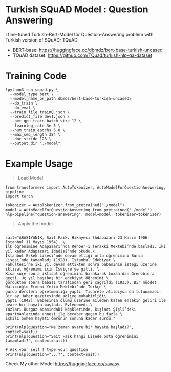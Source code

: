 
# Turkish SQuAD  Model : Question Answering

I fine-tuned Turkish-Bert-Model for Question-Answering problem with Turkish version of SQuAD; TQuAD 
* BERT-base: https://huggingface.co/dbmdz/bert-base-turkish-uncased
* TQuAD dataset:  https://github.com/TQuad/turkish-nlp-qa-dataset


# Training Code

```
!python3 run_squad.py \
  --model_type bert \
  --model_name_or_path dbmdz/bert-base-turkish-uncased\
  --do_train \
  --do_eval \
  --train_file trainQ.json \
  --predict_file dev1.json \
  --per_gpu_train_batch_size 12 \
  --learning_rate 3e-5 \
  --num_train_epochs 5.0 \
  --max_seq_length 384 \
  --doc_stride 128 \
  --output_dir "./model"
```


# Example Usage

> Load Model
```
from transformers import AutoTokenizer, AutoModelForQuestionAnswering, pipeline
import torch

tokenizer = AutoTokenizer.from_pretrained("./model")
model = AutoModelForQuestionAnswering.from_pretrained("./model")
nlp=pipeline("question-answering", model=model, tokenizer=tokenizer)
```

> Apply the model
```

sait="ABASIYANIK, Sait Faik. Hikayeci (Adapazarı 23 Kasım 1906-İstanbul 11 Mayıs 1954). \
İlk öğrenimine Adapazarı’nda Rehber-i Terakki Mektebi’nde başladı. İki yıl kadar Adapazarı İdadisi’nde okudu.\
İstanbul Erkek Lisesi’nde devam ettiği orta öğrenimini Bursa Lisesi’nde tamamladı (1928). İstanbul Edebiyat \
Fakültesi’ne iki yıl devam ettikten sonra babasının isteği üzerine iktisat öğrenimi için İsviçre’ye gitti. \
Kısa süre sonra iktisat öğrenimini bırakarak Lozan’dan Grenoble’a geçti. Üç yıl başıboş bir edebiyat öğrenimi \
gördükten sonra babası tarafından geri çağrıldı (1933). Bir müddet Halıcıoğlu Ermeni Yetim Mektebi'nde Türkçe \
gurup dersleri öğretmenliği yaptı. Ticarete atıldıysa da tutunamadı. Bir ay Haber gazetesinde adliye muhabirliği\
yaptı (1942). Babasının ölümü üzerine aileden kalan emlakin geliri ile avare bir hayata başladı. Evlenemedi.\
Yazları Burgaz adasındaki köşklerinde, kışları Şişli’deki apartmanlarında annesi ile beraber geçen bu fazla \
içkili bohem hayatı ömrünün sonuna kadar sürdü."

print(nlp(question="Ne zaman avare bir hayata başladı?", context=sait))
print(nlp(question="Sait Faik hangi Lisede orta öğrenimini tamamladı?", context=sait))

```
```
# Ask your self ! type your question
print(nlp(question="...?", context=sait))
```


Check My other Model
https://huggingface.co/savasy
